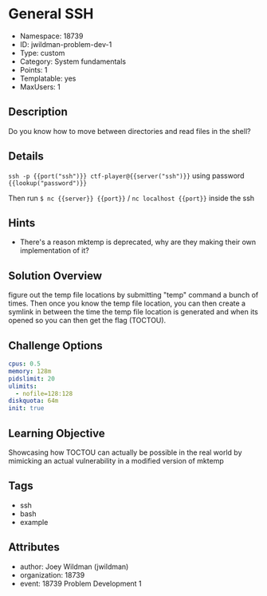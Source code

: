 # General SSH

- Namespace: 18739
- ID: jwildman-problem-dev-1
- Type: custom
- Category: System fundamentals
- Points: 1
- Templatable: yes
- MaxUsers: 1

## Description

Do you know how to move between directories and read files in the shell?

## Details

`ssh -p {{port("ssh")}} ctf-player@{{server("ssh")}}` using password
`{{lookup("password")}}`

Then run `$ nc {{server}} {{port}}` / `nc localhost {{port}}` inside the ssh

## Hints

- There's a reason mktemp is deprecated, why are they making their own implementation of it?

## Solution Overview

figure out the temp file locations by submitting "temp" command a bunch of times.
Then once you know the temp file location, you can then create a symlink in between the time
the temp file location is generated and when its opened so you can then get the flag (TOCTOU).

## Challenge Options

```yaml
cpus: 0.5
memory: 128m
pidslimit: 20
ulimits:
  - nofile=128:128
diskquota: 64m
init: true
```

## Learning Objective

Showcasing how TOCTOU can actually be possible in the real world by mimicking an actual vulnerability
in a modified version of mktemp

## Tags

- ssh
- bash
- example

## Attributes

- author: Joey Wildman (jwildman)
- organization: 18739
- event: 18739 Problem Development 1
